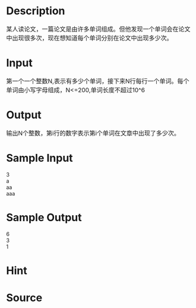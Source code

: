 
# Description

<div class="content"><p><span style="font-size: medium">某人读论文，一篇论文是由许多单词组成。但他发现一个单词会在论文中出现很多次，现在想知道每个单词分别在论文中出现多少次。</span></p></div>

# Input

<div class="content"><p><span style="font-size: medium">第一个一个整数N,表示有多少个单词，接下来N行每行一个单词。每个单词由小写字母组成，N&lt;=200,单词长度不超过10^6</span></p></div>

# Output

<div class="content"><p><span style="font-size: medium">输出N个整数，第i行的数字表示第i个单词在文章中出现了多少次。<br/>
</span></p></div>

# Sample Input

<div class="content"><span class="sampledata">3<br/>
a<br/>
aa<br/>
aaa</span></div>

# Sample Output

<div class="content"><span class="sampledata">6<br/>
3<br/>
1</span></div>

# Hint

<div class="content"><p></p></div>

# Source

<div class="content"><p><a href="problemset.php?search="></a></p></div>

